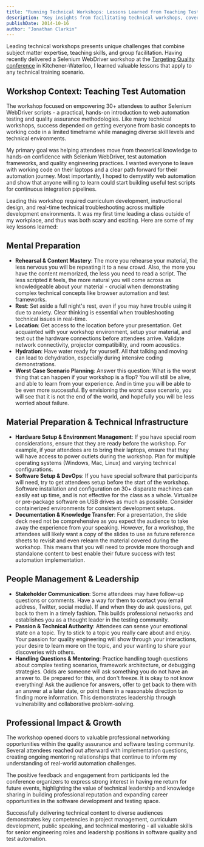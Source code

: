 ```yaml
---
title: "Running Technical Workshops: Lessons Learned from Teaching Test Automation"
description: "Key insights from facilitating technical workshops, covering preparation strategies, audience engagement, and practical tips for successful knowledge transfer. Learn from real experience teaching Selenium WebDriver and automation concepts."
publishDate: 2014-10-16
author: "Jonathan Clarkin"
---
```


Leading technical workshops presents unique challenges that combine subject matter expertise, teaching skills, and group facilitation. Having recently delivered a Selenium WebDriver workshop at the [Targeting Quality conference](https://kwsqa.org/) in Kitchener-Waterloo, I learned valuable lessons that apply to any technical training scenario.

## Workshop Context: Teaching Test Automation

The workshop focused on empowering 30+ attendees to author Selenium WebDriver scripts - a practical, hands-on introduction to web automation testing and quality assurance methodologies. Like many technical workshops, success depended on getting everyone from basic concepts to working code in a limited timeframe while managing diverse skill levels and technical environments.

My primary goal was helping attendees move from theoretical knowledge to hands-on confidence with Selenium WebDriver, test automation frameworks, and quality engineering practices. I wanted everyone to leave with working code on their laptops and a clear path forward for their automation journey. Most importantly, I hoped to demystify web automation and show that anyone willing to learn could start building useful test scripts for continuous integration pipelines.

Leading this workshop required curriculum development, instructional design, and real-time technical troubleshooting across multiple development environments. It was my first time leading a class outside of my workplace, and thus was both scary and exciting. Here are some of my key lessons learned:

## Mental Preparation

- **Rehearsal & Content Mastery**: The more you rehearse your material, the less nervous you will be repeating it to a new crowd. Also, the more you have the content memorized, the less you need to read a script. The less scripted it feels, the more natural you will come across as knowledgeable about your material - crucial when demonstrating complex technical concepts like browser automation and test frameworks.
- **Rest**: Set aside a full night's rest, even if you may have trouble using it due to anxiety. Clear thinking is essential when troubleshooting technical issues in real-time.
- **Location**: Get access to the location before your presentation. Get acquainted with your workshop environment, setup your material, and test out the hardware connections before attendees arrive. Validate network connectivity, projector compatibility, and room acoustics.
- **Hydration**: Have water ready for yourself. All that talking and moving can lead to dehydration, especially during intensive coding demonstrations.
- **Worst Case Scenario Planning**: Answer this question: What is the worst thing that can happen if your workshop is a flop? You will still be alive, and able to learn from your experience. And in time you will be able to be even more successful. By envisioning the worst case scenario, you will see that it is not the end of the world, and hopefully you will be less worried about failure.

## Material Preparation & Technical Infrastructure

- **Hardware Setup & Environment Management**: If you have special room considerations, ensure that they are ready before the workshop. For example, if your attendees are to bring their laptops, ensure that they will have access to power outlets during the workshop. Plan for multiple operating systems (Windows, Mac, Linux) and varying technical configurations.
- **Software Setup & DevOps**: If you have special software that participants will need, try to get attendees setup before the start of the workshop. Software installation and configuration on 30+ disparate machines can easily eat up time, and is not effective for the class as a whole. Virtualize or pre-package software on USB drives as much as possible. Consider containerized environments for consistent development setups.
- **Documentation & Knowledge Transfer**: For a presentation, the slide deck need not be comprehensive as you expect the audience to take away the experience from your speaking. However, for a workshop, the attendees will likely want a copy of the slides to use as future reference sheets to revisit and even relearn the material covered during the workshop. This means that you will need to provide more thorough and standalone content to best enable their future success with test automation implementation.

## People Management & Leadership

- **Stakeholder Communication**: Some attendees may have follow-up questions or comments. Have a way for them to contact you (email address, Twitter, social media). If and when they do ask questions, get back to them in a timely fashion. This builds professional networks and establishes you as a thought leader in the testing community.
- **Passion & Technical Authority**: Attendees can sense your emotional state on a topic. Try to stick to a topic you really care about and enjoy. Your passion for quality engineering will show through your interactions, your desire to learn more on the topic, and your wanting to share your discoveries with others.
- **Handling Questions & Mentoring**: Practice handling tough questions about complex testing scenarios, framework architecture, or debugging strategies. Odds are someone will ask something you do not have an answer to. Be prepared for this, and don't freeze. It is okay to not know everything! Ask the audience for answers, offer to get back to them with an answer at a later date, or point them in a reasonable direction to finding more information. This demonstrates leadership through vulnerability and collaborative problem-solving.

## Professional Impact & Growth

The workshop opened doors to valuable professional networking opportunities within the quality assurance and software testing community. Several attendees reached out afterward with implementation questions, creating ongoing mentoring relationships that continue to inform my understanding of real-world automation challenges.

The positive feedback and engagement from participants led the conference organizers to express strong interest in having me return for future events, highlighting the value of technical leadership and knowledge sharing in building professional reputation and expanding career opportunities in the software development and testing space.

Successfully delivering technical content to diverse audiences demonstrates key competencies in project management, curriculum development, public speaking, and technical mentoring - all valuable skills for senior engineering roles and leadership positions in software quality and test automation. 